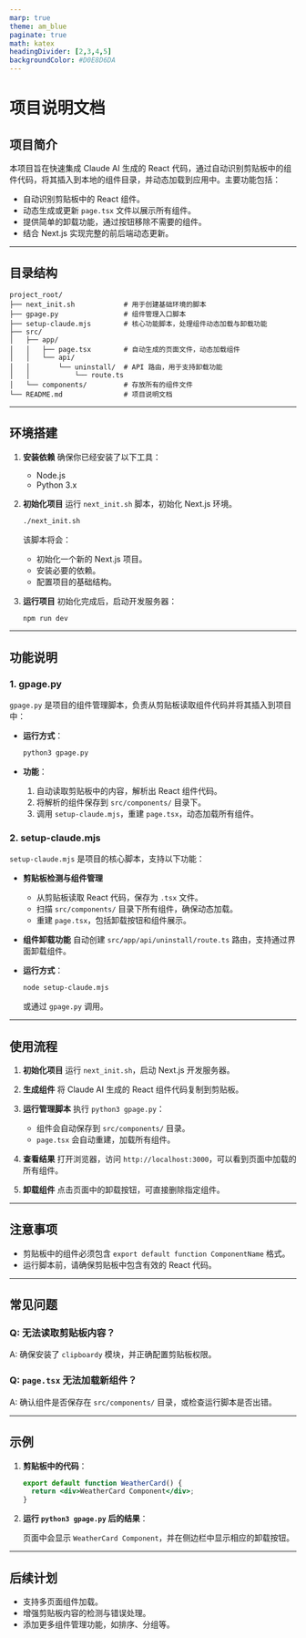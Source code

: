 ```yaml
---
marp: true
theme: am_blue
paginate: true
math: katex
headingDivider: [2,3,4,5]
backgroundColor: #D0E8D6DA
---
```

# 项目说明文档

## 项目简介

本项目旨在快速集成 Claude AI 生成的 React 代码，通过自动识别剪贴板中的组件代码，将其插入到本地的组件目录，并动态加载到应用中。主要功能包括：

- 自动识别剪贴板中的 React 组件。
- 动态生成或更新 `page.tsx` 文件以展示所有组件。
- 提供简单的卸载功能，通过按钮移除不需要的组件。
- 结合 Next.js 实现完整的前后端动态更新。

---

## 目录结构

```
project_root/
├── next_init.sh            # 用于创建基础环境的脚本
├── gpage.py                # 组件管理入口脚本
├── setup-claude.mjs        # 核心功能脚本，处理组件动态加载与卸载功能
├── src/
│   ├── app/
│   │   ├── page.tsx        # 自动生成的页面文件，动态加载组件
│   │   └── api/
│   │       └── uninstall/  # API 路由，用于支持卸载功能
│   │           └── route.ts
│   └── components/         # 存放所有的组件文件
└── README.md               # 项目说明文档
```

---

## 环境搭建

1. **安装依赖**
   确保你已经安装了以下工具：
   - Node.js
   - Python 3.x

2. **初始化项目**
   运行 `next_init.sh` 脚本，初始化 Next.js 环境。

   ```bash
   ./next_init.sh
   ```

   该脚本将会：
   - 初始化一个新的 Next.js 项目。
   - 安装必要的依赖。
   - 配置项目的基础结构。

3. **运行项目**
   初始化完成后，启动开发服务器：

   ```bash
   npm run dev
   ```

---

## 功能说明

### 1. **gpage.py**

`gpage.py` 是项目的组件管理脚本，负责从剪贴板读取组件代码并将其插入到项目中：

- **运行方式**：

  ```bash
  python3 gpage.py
  ```

- **功能**：
  1. 自动读取剪贴板中的内容，解析出 React 组件代码。
  2. 将解析的组件保存到 `src/components/` 目录下。
  3. 调用 `setup-claude.mjs`，重建 `page.tsx`，动态加载所有组件。

### 2. **setup-claude.mjs**

`setup-claude.mjs` 是项目的核心脚本，支持以下功能：

- **剪贴板检测与组件管理**
  - 从剪贴板读取 React 代码，保存为 `.tsx` 文件。
  - 扫描 `src/components/` 目录下所有组件，确保动态加载。
  - 重建 `page.tsx`，包括卸载按钮和组件展示。

- **组件卸载功能**
  自动创建 `src/app/api/uninstall/route.ts` 路由，支持通过界面卸载组件。

- **运行方式**：

  ```bash
  node setup-claude.mjs
  ```

  或通过 `gpage.py` 调用。

---

## 使用流程

1. **初始化项目**
   运行 `next_init.sh`，启动 Next.js 开发服务器。

2. **生成组件**
   将 Claude AI 生成的 React 组件代码复制到剪贴板。

3. **运行管理脚本**
   执行 `python3 gpage.py`：
   - 组件会自动保存到 `src/components/` 目录。
   - `page.tsx` 会自动重建，加载所有组件。

4. **查看结果**
   打开浏览器，访问 `http://localhost:3000`，可以看到页面中加载的所有组件。

5. **卸载组件**
   点击页面中的卸载按钮，可直接删除指定组件。

---

## 注意事项

- 剪贴板中的组件必须包含 `export default function ComponentName` 格式。
- 运行脚本前，请确保剪贴板中包含有效的 React 代码。

---

## 常见问题

### Q: 无法读取剪贴板内容？
A: 确保安装了 `clipboardy` 模块，并正确配置剪贴板权限。

### Q: `page.tsx` 无法加载新组件？
A: 确认组件是否保存在 `src/components/` 目录，或检查运行脚本是否出错。

---

## 示例

1. **剪贴板中的代码**：

   ```jsx
   export default function WeatherCard() {
     return <div>WeatherCard Component</div>;
   }
   ```

2. **运行 `python3 gpage.py` 后的结果**：

   页面中会显示 `WeatherCard Component`，并在侧边栏中显示相应的卸载按钮。

---

## 后续计划

- 支持多页面组件加载。
- 增强剪贴板内容的检测与错误处理。
- 添加更多组件管理功能，如排序、分组等。
